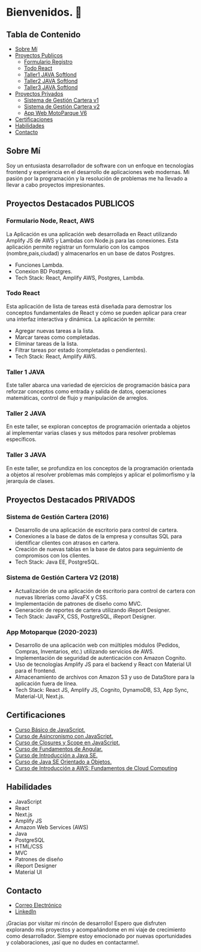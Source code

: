 # Bienvenidos. 👋

## Tabla de Contenido

- [Sobre Mí](#sobre-mí)
- [Proyectos Publicos](#proyectos-destacados-publicos)
  - [Formulario Registro](#formulario-node-react-aws)
  - [Todo React](#todo-react)
  - [Taller1 JAVA Softlond](#taller-1-java)
  - [Taller2 JAVA Softlond](#taller-2-java)
  - [Taller3 JAVA Softlond](#taller-3-java)
- [Proyectos Privados](#proyectos-destacados-privados)
  - [Sistema de Gestión Cartera v1](#sistema-de-gestión-cartera-2016)
  - [Sistema de Gestión Cartera v2](#sistema-de-gestión-cartera-2016)
  - [App Web MotoParque V6](#app-motoparque-2020-2023)
- [Certificaciones](#certificaciones)
- [Habilidades](#habilidades)
- [Contacto](#contacto)

## Sobre Mí

Soy un entusiasta desarrollador de software con un enfoque en tecnologías frontend y experiencia en el desarrollo de aplicaciones web modernas. Mi pasión por la programación y la resolución de problemas me ha llevado a llevar a cabo proyectos impresionantes.

## Proyectos Destacados PUBLICOS

### Formulario Node, React, AWS

La Aplicación es una aplicación web desarrollada en React utilizando Amplify JS de AWS y Lambdas con Node.js para las conexiones. Esta aplicación permite registrar un formulario con los campos (nombre,pais,ciudad) y almacenarlos en un base de datos Postgres.

- Funciones Lambda.
- Conexion BD Postgres.
- Tech Stack: React, Amplify AWS, Postgres, Lambda.

### Todo React

Esta aplicación de lista de tareas está diseñada para demostrar los conceptos fundamentales de React y cómo se pueden aplicar para crear una interfaz interactiva y dinámica. La aplicación te permite:

- Agregar nuevas tareas a la lista.
- Marcar tareas como completadas.
- Eliminar tareas de la lista.
- Filtrar tareas por estado (completadas o pendientes).
- Tech Stack: React, Amplify AWS.

### Taller 1 JAVA

Este taller abarca una variedad de ejercicios de programación básica para reforzar conceptos como entrada y salida de datos, operaciones matemáticas, control de flujo y manipulación de arreglos. 

### Taller 2 JAVA

En este taller, se exploran conceptos de programación orientada a objetos al implementar varias clases y sus métodos para resolver problemas específicos. 

### Taller 3 JAVA

En este taller, se profundiza en los conceptos de la programación orientada a objetos al resolver problemas más complejos y aplicar el polimorfismo y la jerarquía de clases.


## Proyectos Destacados PRIVADOS

### Sistema de Gestión Cartera (2016)

- Desarrollo de una aplicación de escritorio para control de cartera.
- Conexiones a la base de datos de la empresa y consultas SQL para identificar clientes con atrasos en cartera.
- Creación de nuevas tablas en la base de datos para seguimiento de compromisos con los clientes.
- Tech Stack: Java EE, PostgreSQL.

### Sistema de Gestión Cartera V2 (2018)

- Actualización de una aplicación de escritorio para control de cartera con nuevas librerías como JavaFX y CSS.
- Implementación de patrones de diseño como MVC.
- Generación de reportes de cartera utilizando iReport Designer.
- Tech Stack: JavaFX, CSS, PostgreSQL, iReport Designer.

### App Motoparque (2020-2023)

- Desarrollo de una aplicación web con múltiples módulos (Pedidos, Compras, Inventarios, etc.) utilizando servicios de AWS.
- Implementación de seguridad de autenticación con Amazon Cognito.
- Uso de tecnologías Amplify JS para el backend y React con Material UI para el frontend.
- Almacenamiento de archivos con Amazon S3 y uso de DataStore para la aplicación fuera de línea.
- Tech Stack: React JS, Amplify JS, Cognito, DynamoDB, S3, App Sync, Material-UI, Next.js.

## Certificaciones

- [Curso Básico de JavaScript.](https://platzi.com/p/nanoxx1601/)
- [Curso de Asincronismo con JavaScript.](https://platzi.com/p/nanoxx1601/)
- [Curso de Closures y Scope en JavaScript.](https://platzi.com/p/nanoxx1601/)
- [Curso de Fundamentos de Angular.](https://platzi.com/p/nanoxx1601/)
- [Curso de Introducción a Java SE.](https://platzi.com/p/nanoxx1601/)
- [Curso de Java SE Orientado a Objetos.](https://platzi.com/p/nanoxx1601/)
- [Curso de Introducción a AWS: Fundamentos de Cloud Computing](https://platzi.com/p/nanoxx1601/)

## Habilidades

- JavaScript
- React
- Next.js
- Amplify JS
- Amazon Web Services (AWS)
- Java
- PostgreSQL
- HTML/CSS
- MVC
- Patrones de diseño
- iReport Designer
- Material UI

## Contacto

- [Correo Electrónico](nanoxx1601@gmail.com)
- [LinkedIn](https://www.linkedin.com/in/jhons1601/)

¡Gracias por visitar mi rincón de desarrollo! Espero que disfruten explorando mis proyectos y acompañándome en mi viaje de crecimiento como desarrollador. Siempre estoy emocionado por nuevas oportunidades y colaboraciones, ¡así que no dudes en contactarme!.
